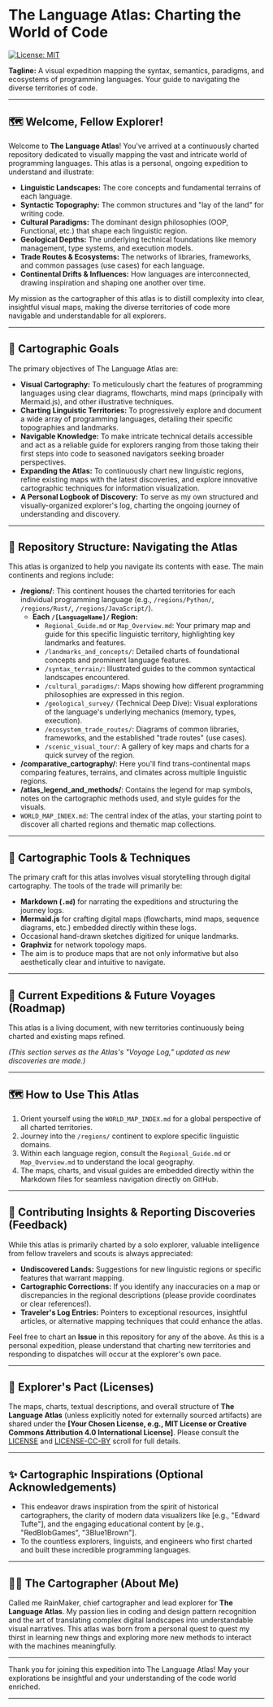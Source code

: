 # The Language Atlas: Charting the World of Code

[![License: MIT](https://img.shields.io/badge/License-MIT-yellow.svg)](https://opensource.org/licenses/MIT)
<!-- Optional: Add a badge for "Exploration Status: Ongoing" or similar -->

**Tagline:** A visual expedition mapping the syntax, semantics, paradigms, and ecosystems of programming languages. Your guide to navigating the diverse territories of code.

---

## 🗺️ Welcome, Fellow Explorer!

Welcome to **The Language Atlas**! You've arrived at a continuously charted repository dedicated to visually mapping the vast and intricate world of programming languages. This atlas is a personal, ongoing expedition to understand and illustrate:

*   **Linguistic Landscapes:** The core concepts and fundamental terrains of each language.
*   **Syntactic Topography:** The common structures and "lay of the land" for writing code.
*   **Cultural Paradigms:** The dominant design philosophies (OOP, Functional, etc.) that shape each linguistic region.
*   **Geological Depths:** The underlying technical foundations like memory management, type systems, and execution models.
*   **Trade Routes & Ecosystems:** The networks of libraries, frameworks, and common passages (use cases) for each language.
*   **Continental Drifts & Influences:** How languages are interconnected, drawing inspiration and shaping one another over time.

My mission as the cartographer of this atlas is to distill complexity into clear, insightful visual maps, making the diverse territories of code more navigable and understandable for all explorers.

---

## 🎯 Cartographic Goals

The primary objectives of The Language Atlas are:

*   **Visual Cartography:** To meticulously chart the features of programming languages using clear diagrams, flowcharts, mind maps (principally with Mermaid.js), and other illustrative techniques.
*   **Charting Linguistic Territories:** To progressively explore and document a wide array of programming languages, detailing their specific topographies and landmarks.
*   **Navigable Knowledge:** To make intricate technical details accessible and act as a reliable guide for explorers ranging from those taking their first steps into code to seasoned navigators seeking broader perspectives.
*   **Expanding the Atlas:** To continuously chart new linguistic regions, refine existing maps with the latest discoveries, and explore innovative cartographic techniques for information visualization.
*   **A Personal Logbook of Discovery:** To serve as my own structured and visually-organized explorer's log, charting the ongoing journey of understanding and discovery.

---

## 🧭 Repository Structure: Navigating the Atlas

This atlas is organized to help you navigate its contents with ease. The main continents and regions include:

*   **/regions/**: This continent houses the charted territories for each individual programming language (e.g., `/regions/Python/`, `/regions/Rust/`, `/regions/JavaScript/`).
    *   **Each `/[LanguageName]/` Region:**
        *   `Regional_Guide.md` or `Map_Overview.md`: Your primary map and guide for this specific linguistic territory, highlighting key landmarks and features.
        *   `/landmarks_and_concepts/`: Detailed charts of foundational concepts and prominent language features.
        *   `/syntax_terrain/`: Illustrated guides to the common syntactical landscapes encountered.
        *   `/cultural_paradigms/`: Maps showing how different programming philosophies are expressed in this region.
        *   `/geological_survey/` (Technical Deep Dive): Visual explorations of the language's underlying mechanics (memory, types, execution).
        *   `/ecosystem_trade_routes/`: Diagrams of common libraries, frameworks, and the established "trade routes" (use cases).
        *   `/scenic_visual_tour/`: A gallery of key maps and charts for a quick survey of the region.
*   **/comparative_cartography/**: Here you'll find trans-continental maps comparing features, terrains, and climates across multiple linguistic regions.
*   **/atlas_legend_and_methods/**: Contains the legend for map symbols, notes on the cartographic methods used, and style guides for the visuals.
*   `WORLD_MAP_INDEX.md`: The central index of the atlas, your starting point to discover all charted regions and thematic map collections.

---

## 🎨 Cartographic Tools & Techniques

The primary craft for this atlas involves visual storytelling through digital cartography. The tools of the trade will primarily be:

*   **Markdown (`.md`)** for narrating the expeditions and structuring the journey logs.
*   **Mermaid.js** for crafting digital maps (flowcharts, mind maps, sequence diagrams, etc.) embedded directly within these logs.
*   Occasional hand-drawn sketches digitized for unique landmarks.
*   **Graphviz** for network topology maps.
*   The aim is to produce maps that are not only informative but also aesthetically clear and intuitive to navigate.

---

## 🚀 Current Expeditions & Future Voyages (Roadmap)

This atlas is a living document, with new territories continuously being charted and existing maps refined.
<!-- 
*   **Currently Charting:**
    *   The **[Language Name 1] Region** - Currently surveying its [e.g., "unique concurrency mountain ranges and memory management fault lines"].
    *   The **[Language Name 2] Territory** - Laying down the initial base map, focusing on its [e.g., "core syntax river systems"].
*   **Upcoming Expeditions:**
    *   An in-depth cartographic survey of the **[Language Name 3] Region**.
    *   A new thematic map: "[e.g., A Comparative Atlas of Type System Continents]".
    *   Experimenting with new cartographic styles for illustrating [e.g., "the flow of asynchronous operations as interconnected waterways"].
*   **The Grand Voyage:** To eventually chart a significant portion of the known programming language world, inspired by [mention your initial source of languages, e.g., "the great linguistic continents and archipelagos described by pioneers"], and to keep this atlas current with ongoing discoveries and shifts in the linguistic landscape. -->

*(This section serves as the Atlas's "Voyage Log," updated as new discoveries are made.)*

---

## 🗺️ How to Use This Atlas

1.  Orient yourself using the `WORLD_MAP_INDEX.md` for a global perspective of all charted territories.
2.  Journey into the `/regions/` continent to explore specific linguistic domains.
3.  Within each language region, consult the `Regional_Guide.md` or `Map_Overview.md` to understand the local geography.
4.  The maps, charts, and visual guides are embedded directly within the Markdown files for seamless navigation directly on GitHub.

---

## 🌱 Contributing Insights & Reporting Discoveries (Feedback)

While this atlas is primarily charted by a solo explorer, valuable intelligence from fellow travelers and scouts is always appreciated:

*   **Undiscovered Lands:** Suggestions for new linguistic regions or specific features that warrant mapping.
*   **Cartographic Corrections:** If you identify any inaccuracies on a map or discrepancies in the regional descriptions (please provide coordinates or clear references!).
*   **Traveler's Log Entries:** Pointers to exceptional resources, insightful articles, or alternative mapping techniques that could enhance the atlas.

Feel free to chart an **Issue** in this repository for any of the above. As this is a personal expedition, please understand that charting new territories and responding to dispatches will occur at the explorer's own pace.

---

## 📜 Explorer's Pact (Licenses)

The maps, charts, textual descriptions, and overall structure of **The Language Atlas** (unless explicitly noted for externally sourced artifacts) are shared under the **[Your Chosen License, e.g., MIT License or Creative Commons Attribution 4.0 International License]**.
Please consult the [LICENSE](./LICENSE) and [LICENSE-CC-BY](./LICENSE-CC-BY) scroll for full details.

---

## ✨ Cartographic Inspirations (Optional Acknowledgements)

*   This endeavor draws inspiration from the spirit of historical cartographers, the clarity of modern data visualizers like [e.g., "Edward Tufte"], and the engaging educational content by [e.g., "RedBlobGames", "3Blue1Brown"].
*   To the countless explorers, linguists, and engineers who first charted and built these incredible programming languages.
<!-- *   [Any other acknowledgements] -->

---

## 👨‍🎨 The Cartographer (About Me)

Called me RainMaker, chief cartographer and lead explorer for **The Language Atlas**. My passion lies in coding and design pattern recognition and the art of translating complex digital landscapes into understandable visual narratives. This atlas was born from a personal quest to quest my thirst in learning new things and exploring more new methods to interact with the machines meaningfully.
<!-- *   **GitHub Basecamp:** `@[YourGitHubHandle]` -->
<!-- *   **[Optional: Links to Expedition Logs on LinkedIn, Personal Cartography Site, etc.]** -->

---

Thank you for joining this expedition into The Language Atlas! May your explorations be insightful and your understanding of the code world enriched.



-----

